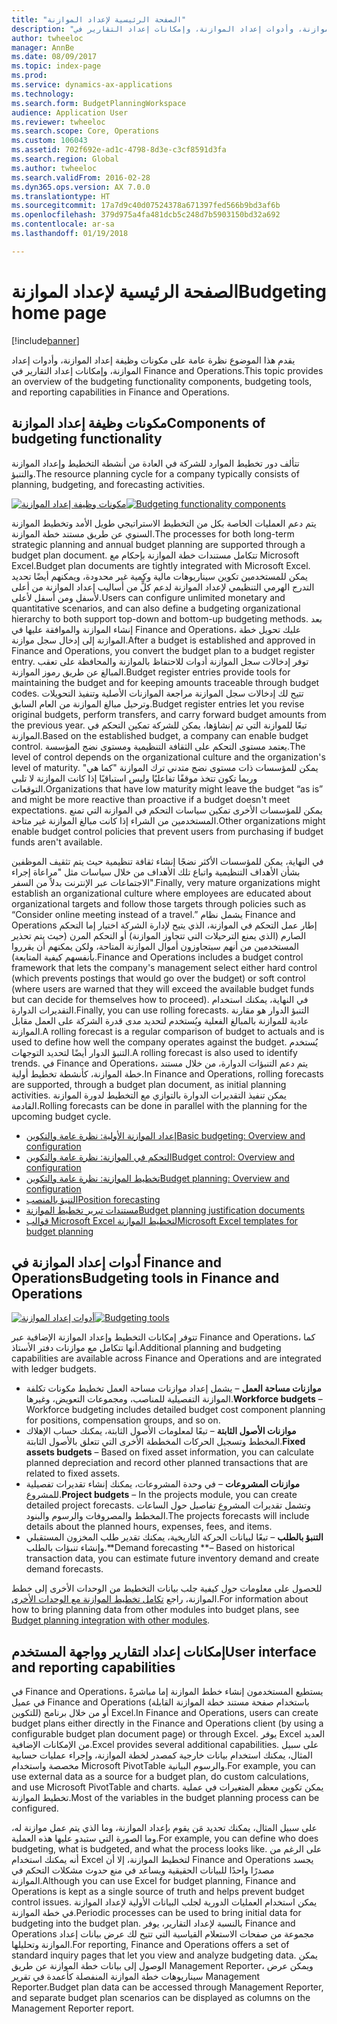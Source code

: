 ```yaml
---
title: "الصفحة الرئيسية لإعداد الموازنة"
description: "يقدم هذا الموضوع نظرة عامة على مكونات وظيفة إعداد الموازنة، وأدوات إعداد الموازنة، وإمكانات إعداد التقارير في Microsoft Dynamics 365 for Finance and Operations, Enterprise edition."
author: twheeloc
manager: AnnBe
ms.date: 08/09/2017
ms.topic: index-page
ms.prod: 
ms.service: dynamics-ax-applications
ms.technology: 
ms.search.form: BudgetPlanningWorkspace
audience: Application User
ms.reviewer: twheeloc
ms.search.scope: Core, Operations
ms.custom: 106043
ms.assetid: 702f692e-ad1c-4798-8d3e-c3cf8591d3fa
ms.search.region: Global
ms.author: twheeloc
ms.search.validFrom: 2016-02-28
ms.dyn365.ops.version: AX 7.0.0
ms.translationtype: HT
ms.sourcegitcommit: 17a7d9c40d07524378a671397fed566b9bd3af6b
ms.openlocfilehash: 379d975a4fa481dcb5c248d7b5903150bd32a692
ms.contentlocale: ar-sa
ms.lasthandoff: 01/19/2018

---
```


# <a name="budgeting-home-page"></a><span data-ttu-id="9cf1d-103">الصفحة الرئيسية لإعداد الموازنة</span><span class="sxs-lookup"><span data-stu-id="9cf1d-103">Budgeting home page</span></span>

[!include[banner](../includes/banner.md)]


<span data-ttu-id="9cf1d-104">يقدم هذا الموضوع نظرة عامة على مكونات وظيفة إعداد الموازنة، وأدوات إعداد الموازنة، وإمكانات إعداد التقارير في Finance and Operations.</span><span class="sxs-lookup"><span data-stu-id="9cf1d-104">This topic provides an overview of the budgeting functionality components, budgeting tools, and reporting capabilities in Finance and Operations.</span></span> 

<a name="components-of-budgeting-functionality"></a><span data-ttu-id="9cf1d-105">مكونات وظيفة إعداد الموازنة</span><span class="sxs-lookup"><span data-stu-id="9cf1d-105">Components of budgeting functionality</span></span>
-------------------------------------

<span data-ttu-id="9cf1d-106">تتألف دور تخطيط الموارد للشركة في العادة من أنشطة التخطيط وإعداد الموازنة والتنبؤ.</span><span class="sxs-lookup"><span data-stu-id="9cf1d-106">The resource planning cycle for a company typically consists of planning, budgeting, and forecasting activities.</span></span>

<span data-ttu-id="9cf1d-107">[![مكونات وظيفة إعداد الموازنة](./media/budgeting-functionality-components.jpg)](./media/budgeting-functionality-components.jpg)</span><span class="sxs-lookup"><span data-stu-id="9cf1d-107">[![Budgeting functionality components](./media/budgeting-functionality-components.jpg)](./media/budgeting-functionality-components.jpg)</span></span>

<span data-ttu-id="9cf1d-108">يتم دعم العمليات الخاصة بكل من التخطيط الاستراتيجي طويل الأمد وتخطيط الموازنة السنوي عن طريق مستند خطة الموازنة.</span><span class="sxs-lookup"><span data-stu-id="9cf1d-108">The processes for both long-term strategic planning and annual budget planning are supported through a budget plan document.</span></span> <span data-ttu-id="9cf1d-109">تتكامل مستندات خطة الموازنة بإحكام مع Microsoft Excel.</span><span class="sxs-lookup"><span data-stu-id="9cf1d-109">Budget plan documents are tightly integrated with Microsoft Excel.</span></span> <span data-ttu-id="9cf1d-110">يمكن للمستخدمين تكوين سيناريوهات مالية وكمية غير محدودة، ويمكنهم أيضًا تحديد التدرج الهرمي التنظيمي لإعداد الموازنة لدعم كلٍّ من أساليب إعداد الموازنة من أعلى لأسفل ومن أسفل لأعلى.</span><span class="sxs-lookup"><span data-stu-id="9cf1d-110">Users can configure unlimited monetary and quantitative scenarios, and can also define a budgeting organizational hierarchy to both support top-down and bottom-up budgeting methods.</span></span> <span data-ttu-id="9cf1d-111">بعد إنشاء الموازنة والموافقة عليها في Finance and Operations، عليك تحويل خطة الموازنة إلى إدخال سجل موازنة.</span><span class="sxs-lookup"><span data-stu-id="9cf1d-111">After a budget is established and approved in Finance and Operations, you convert the budget plan to a budget register entry.</span></span> <span data-ttu-id="9cf1d-112">توفر إدخالات سجل الموازنة أدوات للاحتفاظ بالموازنة والمحافظة على تعقب المبالغ عن طريق رموز الموازنة.</span><span class="sxs-lookup"><span data-stu-id="9cf1d-112">Budget register entries provide tools for maintaining the budget and for keeping amounts traceable through budget codes.</span></span> <span data-ttu-id="9cf1d-113">تتيح لك إدخالات سجل الموازنة مراجعة الموازنات الأصلية وتنفيذ التحويلات وترحيل مبالغ الموازنة من العام السابق.</span><span class="sxs-lookup"><span data-stu-id="9cf1d-113">Budget register entries let you revise original budgets, perform transfers, and carry forward budget amounts from the previous year.</span></span> <span data-ttu-id="9cf1d-114">تبعًا للموازنة التي تم إنشاؤها، يمكن للشركة تمكين التحكم في الموازنة.</span><span class="sxs-lookup"><span data-stu-id="9cf1d-114">Based on the established budget, a company can enable budget control.</span></span> <span data-ttu-id="9cf1d-115">يعتمد مستوى التحكم على الثقافة التنظيمية ومستوى نضج المؤسسة.</span><span class="sxs-lookup"><span data-stu-id="9cf1d-115">The level of control depends on the organizational culture and the organization's level of maturity.</span></span> <span data-ttu-id="9cf1d-116">يمكن للمؤسسات ذات مستوى نضج متدني ترك الموازنة "كما هي" وربما تكون تتخذ موقفًا تفاعليًا وليس استباقيًا إذا كانت الموازنة لا تلبي التوقعات.</span><span class="sxs-lookup"><span data-stu-id="9cf1d-116">Organizations that have low maturity might leave the budget “as is” and might be more reactive than proactive if a budget doesn't meet expectations.</span></span> <span data-ttu-id="9cf1d-117">يمكن للمؤسسات الأخرى تمكين سياسات التحكم في الموازنة التي تمنع المستخدمين من الشراء إذا كانت مبالغ الموازنة غير متاحة.</span><span class="sxs-lookup"><span data-stu-id="9cf1d-117">Other organizations might enable budget control policies that prevent users from purchasing if budget funds aren't available.</span></span>

<span data-ttu-id="9cf1d-118">في النهاية، يمكن للمؤسسات الأكثر نضجًا إنشاء ثقافة تنظيمية حيث يتم تثقيف الموظفين بشأن الأهداف التنظيمية واتباع تلك الأهداف من خلال سياسات مثل "مراعاة إجراء الاجتماعات عبر الإنترنت بدلاً من السفر".</span><span class="sxs-lookup"><span data-stu-id="9cf1d-118">Finally, very mature organizations might establish an organizational culture where employees are educated about organizational targets and follow those targets through policies such as “Consider online meeting instead of a travel.”</span></span> <span data-ttu-id="9cf1d-119">يشمل نظام Finance and Operations إطار عمل التحكم في الموازنة، الذي يتيح لإدارة الشركة اختيار إما التحكم الصارم (الذي يمنع الترحيلات التي تتجاوز الموازنة) أو التحكم المرن (حيث يتم تحذير المستخدمين من أنهم سيتجاوزون أموال الموازنة المتاحة، ولكن يمكنهم أن يقرروا بأنفسهم كيفية المتابعة).</span><span class="sxs-lookup"><span data-stu-id="9cf1d-119">Finance and Operations includes a budget control framework that lets the company's management select either hard control (which prevents postings that would go over the budget) or soft control (where users are warned that they will exceed the available budget funds but can decide for themselves how to proceed).</span></span> <span data-ttu-id="9cf1d-120">في النهاية، يمكنك استخدام التقديرات الدوارة.</span><span class="sxs-lookup"><span data-stu-id="9cf1d-120">Finally, you can use rolling forecasts.</span></span> <span data-ttu-id="9cf1d-121">التنبؤ الدوار هو مقارنة عادية للموازنة بالمبالغ الفعلية ويُستخدم لتحديد مدى قدرة الشركة على العمل مقابل الموازنة.</span><span class="sxs-lookup"><span data-stu-id="9cf1d-121">A rolling forecast is a regular comparison of budget to actuals and is used to define how well the company operates against the budget.</span></span> <span data-ttu-id="9cf1d-122">يُستخدم التنبؤ الدوار أيضًا لتحديد التوجهات.</span><span class="sxs-lookup"><span data-stu-id="9cf1d-122">A rolling forecast is also used to identify trends.</span></span> <span data-ttu-id="9cf1d-123">في Finance and Operations، يتم دعم التنبؤات الدوارة، من خلال مستند خطة الموازنة، كأنشطة تخطيط أولية.</span><span class="sxs-lookup"><span data-stu-id="9cf1d-123">In Finance and Operations, rolling forecasts are supported, through a budget plan document, as initial planning activities.</span></span> <span data-ttu-id="9cf1d-124">يمكن تنفيذ التقديرات الدوارة بالتوازي مع التخطيط لدورة الموازنة القادمة.</span><span class="sxs-lookup"><span data-stu-id="9cf1d-124">Rolling forecasts can be done in parallel with the planning for the upcoming budget cycle.</span></span>

-   [<span data-ttu-id="9cf1d-125">إعداد الموازنة الأولية: نظرة عامة والتكوين</span><span class="sxs-lookup"><span data-stu-id="9cf1d-125">Basic budgeting: Overview and configuration</span></span>](basic-budgeting-overview-configuration.md)
-   [<span data-ttu-id="9cf1d-126">التحكم في الموازنة: نظرة عامة والتكوين</span><span class="sxs-lookup"><span data-stu-id="9cf1d-126">Budget control: Overview and configuration</span></span>](budget-control-overview-configuration.md)
-   [<span data-ttu-id="9cf1d-127">تخطيط الموازنة: نظرة عامة والتكوين</span><span class="sxs-lookup"><span data-stu-id="9cf1d-127">Budget planning: Overview and configuration</span></span>](budget-planning-overview-configuration.md)
-   [<span data-ttu-id="9cf1d-128">التنبؤ بالمنصب</span><span class="sxs-lookup"><span data-stu-id="9cf1d-128">Position forecasting</span></span>](position-forecasting.md)
-   [<span data-ttu-id="9cf1d-129">مستندات تبرير تخطيط الموازنة</span><span class="sxs-lookup"><span data-stu-id="9cf1d-129">Budget planning justification documents</span></span>](budget-planning-justification-docs.md)
-   [<span data-ttu-id="9cf1d-130">قوالب Microsoft Excel لتخطيط الموازنة</span><span class="sxs-lookup"><span data-stu-id="9cf1d-130">Microsoft Excel templates for budget planning</span></span>](budget-planning-excel-templates.md)

## <a name="budgeting-tools-in-finance-and-operations"></a><span data-ttu-id="9cf1d-131">أدوات إعداد الموازنة في Finance and Operations</span><span class="sxs-lookup"><span data-stu-id="9cf1d-131">Budgeting tools in Finance and Operations</span></span>
<span data-ttu-id="9cf1d-132">[![أدوات إعداد الموازنة](./media/budgeting-tools.jpg)](./media/budgeting-tools.jpg)</span><span class="sxs-lookup"><span data-stu-id="9cf1d-132">[![Budgeting tools](./media/budgeting-tools.jpg)](./media/budgeting-tools.jpg)</span></span> 

<span data-ttu-id="9cf1d-133">تتوفر إمكانات التخطيط وإعداد الموازنة الإضافية عبر Finance and Operations، كما أنها تتكامل مع موازنات دفتر الأستاذ.</span><span class="sxs-lookup"><span data-stu-id="9cf1d-133">Additional planning and budgeting capabilities are available across Finance and Operations and are integrated with ledger budgets.</span></span>

-   <span data-ttu-id="9cf1d-134">**موازنات مساحة العمل** – يشمل إعداد موازنات مساحة العمل تخطيط مكونات تكلفة الموازنة التفصيلية للمناصب، ومجموعات التعويض، وغيرها.</span><span class="sxs-lookup"><span data-stu-id="9cf1d-134">**Workforce budgets** – Workforce budgeting includes detailed budget cost component planning for positions, compensation groups, and so on.</span></span>
-   <span data-ttu-id="9cf1d-135">**موازنات الأصول الثابتة** – تبعًا لمعلومات الأصول الثابتة، يمكنك حساب الإهلاك المخطط وتسجيل الحركات المخططة الأخرى التي تتعلق بالأصول الثابتة.</span><span class="sxs-lookup"><span data-stu-id="9cf1d-135">**Fixed assets budgets** – Based on fixed asset information, you can calculate planned depreciation and record other planned transactions that are related to fixed assets.</span></span>
-   <span data-ttu-id="9cf1d-136">**موازنات المشروعات** – في وحدة المشروعات، يمكنك إنشاء تقديرات تفصيلية للمشروع.</span><span class="sxs-lookup"><span data-stu-id="9cf1d-136">**Project budgets** – In the projects module, you can create detailed project forecasts.</span></span> <span data-ttu-id="9cf1d-137">وتشمل تقديرات المشروع تفاصيل حول الساعات المخطط والمصروفات والرسوم والبنود.</span><span class="sxs-lookup"><span data-stu-id="9cf1d-137">The projects forecasts will include details about the planned hours, expenses, fees, and items.</span></span>
-   <span data-ttu-id="9cf1d-138">**التنبؤ بالطلب** – تبعًا لبيانات الحركة التاريخية، يمكنك تقدير طلب المخزون المستقبلي وإنشاء تنبؤات بالطلب.</span><span class="sxs-lookup"><span data-stu-id="9cf1d-138">**Demand forecasting **– Based on historical transaction data, you can estimate future inventory demand and create demand forecasts.</span></span>

<span data-ttu-id="9cf1d-139">للحصول على معلومات حول كيفية جلب بيانات التخطيط من الوحدات الأخرى إلى خطط الموازنة، راجع [تكامل تخطيط الموازنة مع الوحدات الأخرى](budget-planning-integration-other-modules.md).</span><span class="sxs-lookup"><span data-stu-id="9cf1d-139">For information about how to bring planning data from other modules into budget plans, see [Budget planning integration with other modules](budget-planning-integration-other-modules.md).</span></span>

## <a name="user-interface-and-reporting-capabilities"></a><span data-ttu-id="9cf1d-140">إمكانات إعداد التقارير وواجهة المستخدم</span><span class="sxs-lookup"><span data-stu-id="9cf1d-140">User interface and reporting capabilities</span></span>
<span data-ttu-id="9cf1d-141">في Finance and Operations، يستطيع المستخدمون إنشاء خطط الموازنة إما مباشرةً في عميل Finance and Operations (باستخدام صفحة مستند خطة الموازنة القابلة للتكوين) أو من خلال برنامج Excel.</span><span class="sxs-lookup"><span data-stu-id="9cf1d-141">In Finance and Operations, users can create budget plans either directly in the Finance and Operations client (by using a configurable budget plan document page) or through Excel.</span></span> <span data-ttu-id="9cf1d-142">يوفر Excel العديد من الإمكانات الإضافية.</span><span class="sxs-lookup"><span data-stu-id="9cf1d-142">Excel provides several additional capabilities.</span></span> <span data-ttu-id="9cf1d-143">على سبيل المثال، يمكنك استخدام بيانات خارجية كمصدر لخطة الموازنة، وإجراء عمليات حسابية مخصصة واستخدام Microsoft PivotTable والرسوم البيانية.</span><span class="sxs-lookup"><span data-stu-id="9cf1d-143">For example, you can use external data as a source for a budget plan, do custom calculations, and use Microsoft PivotTable and charts.</span></span> <span data-ttu-id="9cf1d-144">يمكن تكوين معظم المتغيرات في عملية تخطيط الموازنة.</span><span class="sxs-lookup"><span data-stu-id="9cf1d-144">Most of the variables in the budget planning process can be configured.</span></span> 

<span data-ttu-id="9cf1d-145">على سبيل المثال، يمكنك تحديد مَن يقوم بإعداد الموازنة، وما الذي يتم عمل موازنة له، وما الصورة التي ستبدو عليها هذه العملية.</span><span class="sxs-lookup"><span data-stu-id="9cf1d-145">For example, you can define who does budgeting, what is budgeted, and what the process looks like.</span></span> <span data-ttu-id="9cf1d-146">على الرغم من أنه يمكنك استخدام Excel لتخطيط الموازنة، إلا أن Finance and Operations يجسد مصدرًا واحدًا للبيانات الحقيقية ويساعد في منع حدوث مشكلات التحكم في الموازنة.</span><span class="sxs-lookup"><span data-stu-id="9cf1d-146">Although you can use Excel for budget planning, Finance and Operations is kept as a single source of truth and helps prevent budget control issues.</span></span> <span data-ttu-id="9cf1d-147">يمكن استخدام العمليات الدورية لجلب البيانات الأولية لإعداد الموازنة في خطة الموازنة.</span><span class="sxs-lookup"><span data-stu-id="9cf1d-147">Periodic processes can be used to bring initial data for budgeting into the budget plan.</span></span> <span data-ttu-id="9cf1d-148">بالنسبة لإعداد التقارير، يوفر Finance and Operations مجموعة من صفحات الاستعلام القياسية التي تتيح لك عرض بيانات إعداد الموازنة وتحليلها.</span><span class="sxs-lookup"><span data-stu-id="9cf1d-148">For reporting, Finance and Operations offers a set of standard inquiry pages that let you view and analyze budgeting data.</span></span> <span data-ttu-id="9cf1d-149">يمكن الوصول إلى بيانات خطة الموازنة عن طريق Management Reporter، ويمكن عرض سيناريوهات خطة الموازنة المنفصلة كأعمدة في تقرير Management Reporter.</span><span class="sxs-lookup"><span data-stu-id="9cf1d-149">Budget plan data can be accessed through Management Reporter, and separate budget plan scenarios can be displayed as columns on the Management Reporter report.</span></span>







